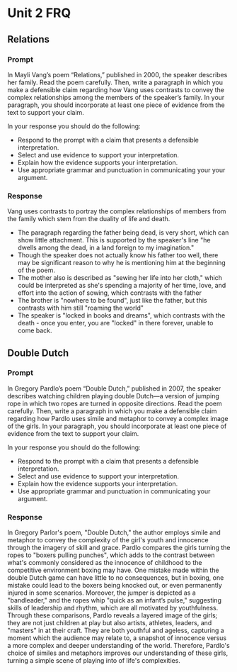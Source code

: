 # Unit 2 FRQ

## Relations

### Prompt

In Mayli Vang’s poem “Relations,” published in 2000, the speaker describes her family. Read the poem carefully. Then, write a paragraph in which you make a defensible claim regarding how Vang uses contrasts to convey the complex relationships among the members of the speaker’s family. In your paragraph, you should incorporate at least one piece of evidence from the text to support your claim.

In your response you should do the following:

- Respond to the prompt with a claim that presents a defensible interpretation.
- Select and use evidence to support your interpretation.
- Explain how the evidence supports your interpretation.
- Use appropriate grammar and punctuation in communicating your your argument.

### Response

Vang uses contrasts to portray the complex relationships of members from the family which stem from the duality of life and death.

- The paragraph regarding the father being dead, is very short, which can show little attachment. This is supported by the speaker's line "he dwells among the dead, in a land foreign to my imagination."
- Though the speaker does not actually know his father too well, there may be significant reason to why he is mentioning him at the beginning of the poem.
- The mother also is described as "sewing her life into her cloth," which could be interpreted as she's spending a majority of her time, love, and effort into the action of sowing, which contrasts with the father
- The brother is "nowhere to be found", just like the father, but this contrasts with him still "roaming the world"
- The speaker is "locked in books and dreams", which contrasts with the death - once you enter, you are "locked" in there forever, unable to come back.

## Double Dutch

### Prompt

In Gregory Pardlo’s poem “Double Dutch,” published in 2007, the speaker describes watching children playing double Dutch—a version of jumping rope in which two ropes are turned in opposite directions. Read the poem carefully. Then, write a paragraph in which you make a defensible claim regarding how Pardlo uses simile and metaphor to convey a complex image of the girls. In your paragraph, you should incorporate at least one piece of evidence from the text to support your claim.

In your response you should do the following:

- Respond to the prompt with a claim that presents a defensible interpretation.
- Select and use evidence to support your interpretation.
- Explain how the evidence supports your interpretation.
- Use appropriate grammar and punctuation in communicating your argument.

### Response

In Gregory Parlor's poem, "Double Dutch," the author employs simile and metaphor to convey the complexity of the girl's youth and innocence through the imagery of skill and grace.
Pardlo compares the girls turning the ropes to "boxers pulling punches", which adds to the contrast between what's commonly considered as the innocence of childhood to the competitive environment boxing may have. 
One mistake made within the double Dutch game can have little to no consequences, but in boxing, one mistake could lead to the boxers being knocked out, or even permanently injured in some scenarios.
Moreover, the jumper is depicted as a "bandleader," and the ropes whip "quick as an infant’s pulse," suggesting skills of leadership and rhythm, which are all motivated by youthfulness. 
Through these comparisons, Pardlo reveals a layered image of the girls; they are not just children at play but also artists, athletes, leaders, and "masters" in at their craft. 
They are both youthful and ageless, capturing a moment which the audience may relate to, a snapshot of innocence versus a more complex and deeper understanding of the world. 
Therefore, Pardlo's choice of similes and metaphors improves our understanding of these girls, turning a simple scene of playing into of life's complexities.